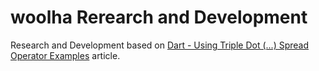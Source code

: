 # woolha Rerearch and Development
Research and Development based on [Dart - Using Triple Dot (...) Spread Operator Examples](https://www.woolha.com/tutorials/dart-using-triple-dot-spread-operator-examples) article.
